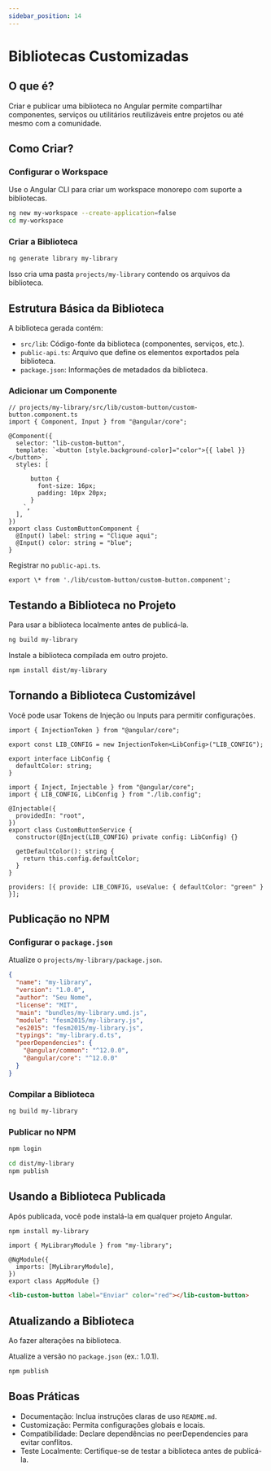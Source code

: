 ```yaml
---
sidebar_position: 14
---
```


# Bibliotecas Customizadas

## O que é?

Criar e publicar uma biblioteca no Angular permite compartilhar componentes, serviços ou utilitários reutilizáveis entre projetos ou até mesmo com a comunidade.

## Como Criar?

### Configurar o Workspace

Use o Angular CLI para criar um workspace monorepo com suporte a bibliotecas.

```bash
ng new my-workspace --create-application=false
cd my-workspace
```

### Criar a Biblioteca

```bash
ng generate library my-library
```

Isso cria uma pasta `projects/my-library` contendo os arquivos da biblioteca.

## Estrutura Básica da Biblioteca

A biblioteca gerada contém:

- `src/lib`: Código-fonte da biblioteca (componentes, serviços, etc.).
- `public-api.ts`: Arquivo que define os elementos exportados pela biblioteca.
- `package.json`: Informações de metadados da biblioteca.

### Adicionar um Componente

```tsx
// projects/my-library/src/lib/custom-button/custom-button.component.ts
import { Component, Input } from "@angular/core";

@Component({
  selector: "lib-custom-button",
  template: `<button [style.background-color]="color">{{ label }}</button>`,
  styles: [
    `
      button {
        font-size: 16px;
        padding: 10px 20px;
      }
    `,
  ],
})
export class CustomButtonComponent {
  @Input() label: string = "Clique aqui";
  @Input() color: string = "blue";
}
```

Registrar no `public-api.ts`.

```tsx
export \* from './lib/custom-button/custom-button.component';
```

## Testando a Biblioteca no Projeto

Para usar a biblioteca localmente antes de publicá-la.

```bash
ng build my-library
```

Instale a biblioteca compilada em outro projeto.

```bash
npm install dist/my-library
```

## Tornando a Biblioteca Customizável

Você pode usar Tokens de Injeção ou Inputs para permitir configurações.

```tsx
import { InjectionToken } from "@angular/core";

export const LIB_CONFIG = new InjectionToken<LibConfig>("LIB_CONFIG");

export interface LibConfig {
  defaultColor: string;
}
```

```tsx
import { Inject, Injectable } from "@angular/core";
import { LIB_CONFIG, LibConfig } from "./lib.config";

@Injectable({
  providedIn: "root",
})
export class CustomButtonService {
  constructor(@Inject(LIB_CONFIG) private config: LibConfig) {}

  getDefaultColor(): string {
    return this.config.defaultColor;
  }
}
```

```tsx
providers: [{ provide: LIB_CONFIG, useValue: { defaultColor: "green" } }];
```

## Publicação no NPM

### Configurar o `package.json`

Atualize o `projects/my-library/package.json`.

```json
{
  "name": "my-library",
  "version": "1.0.0",
  "author": "Seu Nome",
  "license": "MIT",
  "main": "bundles/my-library.umd.js",
  "module": "fesm2015/my-library.js",
  "es2015": "fesm2015/my-library.js",
  "typings": "my-library.d.ts",
  "peerDependencies": {
    "@angular/common": "^12.0.0",
    "@angular/core": "^12.0.0"
  }
}
```

### Compilar a Biblioteca

```bash
ng build my-library
```

### Publicar no NPM

```bash
npm login
```

```bash
cd dist/my-library
npm publish
```

## Usando a Biblioteca Publicada

Após publicada, você pode instalá-la em qualquer projeto Angular.

```bash
npm install my-library
```

```tsx
import { MyLibraryModule } from "my-library";

@NgModule({
  imports: [MyLibraryModule],
})
export class AppModule {}
```

```html
<lib-custom-button label="Enviar" color="red"></lib-custom-button>
```

## Atualizando a Biblioteca

Ao fazer alterações na biblioteca.

Atualize a versão no `package.json` (ex.: 1.0.1).

```bash
npm publish
```

## Boas Práticas

- Documentação: Inclua instruções claras de uso `README.md`.
- Customização: Permita configurações globais e locais.
- Compatibilidade: Declare dependências no peerDependencies para evitar conflitos.
- Teste Localmente: Certifique-se de testar a biblioteca antes de publicá-la.
